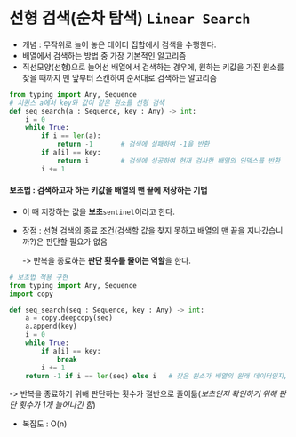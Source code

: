 # 선형 검색(순차 탐색) `Linear Search`

- 개념 : 무작위로 늘어 놓은 데이터 집합에서 검색을 수행한다.
- 배열에서 검색하는 방법 중 가장 기본적인 알고리즘
- 직선모양(선형)으로 늘어선 배열에서 검색하는 경우에, 원하는 키값을 가진 원소를 찾을 때까지 맨 앞부터 스캔하여 순서대로 검색하는 알고리즘

~~~ python
from typing import Any, Sequence
# 시퀀스 a에서 key와 값이 같은 원소를 선형 검색
def seq_search(a : Sequence, key : Any) -> int:
    i = 0
    while True:
        if i == len(a):
            return -1		# 검색에 실패하여 -1을 반환
        if a[i] == key:
            return i		# 검색에 성공하여 현재 검사한 배열의 인덱스를 반환
        i += 1
~~~



#### 보초법 : 검색하고자 하는 키값을 배열의 맨 끝에 저장하는 기법

- 이 때 저장하는 값을 **보초**`sentinel`이라고 한다.

- 장점 : 선형 검색의 종료 조건(검색할 값을 찾지 못하고 배열의 맨 끝을 지나갔습니까?)은 판단할 필요가 없음 

  -> 반복을 종료하는 **판단 횟수를 줄이는 역할**을 한다.

~~~python
# 보초법 적용 구현
from typing import Any, Sequence
import copy

def seq_search(seq : Sequence, key : Any) -> int:
    a = copy.deepcopy(seq)
    a.append(key)
    i = 0
    while True:
        if a[i] == key:
            break
        i += 1
    return -1 if i == len(seq) else i	# 찾은 원소가 배열의 원래 데이터인지, 보초인지 판단해야함
~~~

-> 반복을 종료하기 위해 판단하는 횟수가 절반으로 줄어듦(*보초인지 확인하기 위해 판단 횟수가 1개 늘어나긴 함*)

- 복잡도 : O(n)



